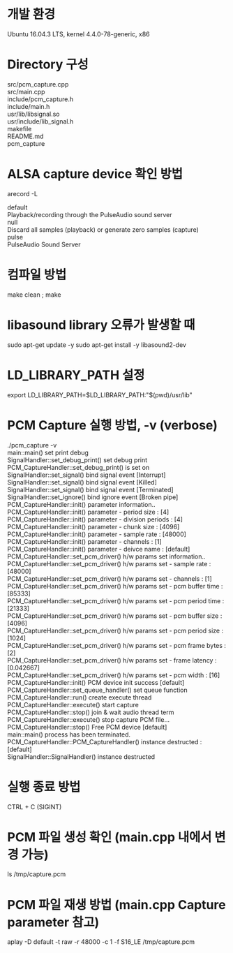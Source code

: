 # 개발 환경
Ubuntu 16.04.3 LTS, kernel 4.4.0-78-generic, x86

# Directory 구성
src/pcm_capture.cpp  
src/main.cpp  
include/pcm_capture.h  
include/main.h  
usr/lib/libsignal.so  
usr/include/lib_signal.h  
makefile  
README.md  
pcm_capture  

# ALSA capture device 확인 방법
arecord -L  


default  
    Playback/recording through the PulseAudio sound server  
null  
    Discard all samples (playback) or generate zero samples (capture)  
pulse  
    PulseAudio Sound Server  

# 컴파일 방법
make clean ; make

# libasound library 오류가 발생할 때
sudo apt-get update -y
sudo apt-get install -y libasound2-dev

# LD_LIBRARY_PATH 설정
export LD_LIBRARY_PATH=$LD_LIBRARY_PATH:"$(pwd)/usr/lib"

# PCM Capture 실행 방법, -v (verbose)
 ./pcm_capture -v  
main::main() set print debug  
SignalHandler::set_debug_print() set debug print  
PCM_CaptureHandler::set_debug_print() is set on  
SignalHandler::set_signal() bind signal event [Interrupt]  
SignalHandler::set_signal() bind signal event [Killed]  
SignalHandler::set_signal() bind signal event [Terminated]  
SignalHandler::set_ignore() bind ignore event [Broken pipe]  
PCM_CaptureHandler::init() parameter information..  
PCM_CaptureHandler::init() parameter - period size      : [4]  
PCM_CaptureHandler::init() parameter - division periods : [4]  
PCM_CaptureHandler::init() parameter - chunk size       : [4096]  
PCM_CaptureHandler::init() parameter - sample rate      : [48000]  
PCM_CaptureHandler::init() parameter - channels         : [1]  
PCM_CaptureHandler::init() parameter - deivce name      : [default]  
PCM_CaptureHandler::set_pcm_driver() h/w params set information..  
PCM_CaptureHandler::set_pcm_driver() h/w params set - sample rate     : [48000]  
PCM_CaptureHandler::set_pcm_driver() h/w params set - channels        : [1]  
PCM_CaptureHandler::set_pcm_driver() h/w params set - pcm buffer time : [85333]  
PCM_CaptureHandler::set_pcm_driver() h/w params set - pcm period time : [21333]  
PCM_CaptureHandler::set_pcm_driver() h/w params set - pcm buffer size : [4096]  
PCM_CaptureHandler::set_pcm_driver() h/w params set - pcm period size : [1024]  
PCM_CaptureHandler::set_pcm_driver() h/w params set - pcm frame bytes : [2]  
PCM_CaptureHandler::set_pcm_driver() h/w params set - frame latency   : [0.042667]  
PCM_CaptureHandler::set_pcm_driver() h/w params set - pcm width       : [16]  
PCM_CaptureHandler::init() PCM device init success [default]  
PCM_CaptureHandler::set_queue_handler() set queue function  
PCM_CaptureHandler::run() create execute thread  
PCM_CaptureHandler::execute() start capture  
PCM_CaptureHandler::stop() join & wait audio thread term  
PCM_CaptureHandler::execute() stop capture PCM file...  
PCM_CaptureHandler::stop() Free PCM device [default]  
main::main() process has been terminated.  
PCM_CaptureHandler::PCM_CaptureHandler() instance destructed : [default]  
SignalHandler::SignalHandler() instance destructed  

# 실행 종료 방법
CTRL + C (SIGINT)

# PCM 파일 생성 확인 (main.cpp 내에서 변경 가능)
ls /tmp/capture.pcm 

# PCM 파일 재생 방법 (main.cpp Capture parameter 참고)
aplay -D default -t raw -r 48000 -c 1 -f S16_LE /tmp/capture.pcm

